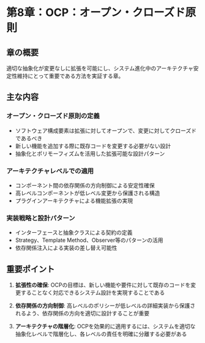 # 第8章：OCP：オープン・クローズド原則

## 章の概要
適切な抽象化が変更なしに拡張を可能にし、システム進化中のアーキテクチャ安定性維持にとって重要である方法を実証する章。

## 主な内容

### オープン・クローズド原則の定義
- ソフトウェア構成要素は拡張に対してオープンで、変更に対してクローズドであるべき
- 新しい機能を追加する際に既存コードを変更する必要がない設計
- 抽象化とポリモーフィズムを活用した拡張可能な設計パターン

### アーキテクチャレベルでの適用
- コンポーネント間の依存関係の方向制御による安定性確保
- 高レベルコンポーネントが低レベル変更から保護される構造
- プラグインアーキテクチャによる機能拡張の実現

### 実装戦略と設計パターン
- インターフェースと抽象クラスによる契約の定義
- Strategy、Template Method、Observer等のパターンの活用
- 依存関係注入による実装の差し替え可能性

## 重要ポイント

1. **拡張性の確保**: OCPの目標は、新しい機能や要件に対して既存のコードを変更することなく対応できるシステム設計を実現することである

2. **依存関係の方向制御**: 高レベルのポリシーが低レベルの詳細実装から保護されるよう、依存関係の方向を適切に設計することが重要

3. **アーキテクチャの階層化**: OCPを効果的に適用するには、システムを適切な抽象化レベルで階層化し、各レベルの責任を明確に分離する必要がある